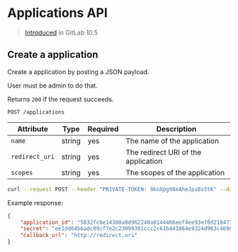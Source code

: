 # Applications API

> [Introduced][ce-8160] in GitLab 10.5

[ce-8160]: https://gitlab.com/gitlab-org/gitlab-ce/merge_requests/8160

## Create a application

Create a application by posting a JSON payload.

User must be admin to do that.

Returns `200` if the request succeeds.

```
POST /applications
```

| Attribute | Type | Required | Description |
| --------- | ---- | -------- | ----------- |
| `name` | string | yes | The name of the application |
| `redirect_uri` | string | yes | The redirect URI of the application |
| `scopes` | string | yes | The scopes of the application |

```bash
curl --request POST --header "PRIVATE-TOKEN: 9koXpg98eAheJpvBs5tK" --data "name=MyApplication&redirect_uri=http://redirect.uri&scopes=" https://gitlab.example.com/api/v3/applications
```

Example response:

```json
{
    "application_id": "5832fc6e14300a0d962240a8144466eef4ee93ef0d218477e55f11cf12fc3737",
    "secret": "ee1dd64b6adc89cf7e2c23099301ccc2c61b441064e9324d963c46902a85ec34",
    "callback_url": "http://redirect.uri"
}
```
